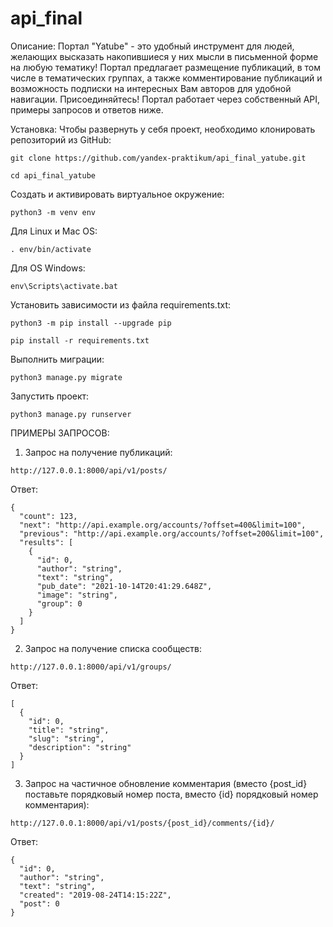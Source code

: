 # api_final
Описание:
Портал "Yatube" - это удобный инструмент для людей, желающих высказать накопившиеся у них мысли в письменной форме на любую тематику! Портал предлагает размещение публикаций, в том числе в тематических группах, а также комментирование публикаций и возможность подписки на интересных Вам авторов для удобной навигации. Присоединяйтесь! Портал работает через собственный API, примеры запросов и ответов ниже.

Установка:
Чтобы развернуть у себя проект, необходимо клонировать репозиторий из GitHub:

```
git clone https://github.com/yandex-praktikum/api_final_yatube.git
```

```
cd api_final_yatube
```

Cоздать и активировать виртуальное окружение:

```
python3 -m venv env
```

Для Linux и Mac OS:

```
. env/bin/activate
```

Для OS Windows:

```
env\Scripts\activate.bat
```

Установить зависимости из файла requirements.txt:

```
python3 -m pip install --upgrade pip
```

```
pip install -r requirements.txt
```

Выполнить миграции:

```
python3 manage.py migrate
```

Запустить проект:

```
python3 manage.py runserver
```

ПРИМЕРЫ ЗАПРОСОВ:

1. Запрос на получение публикаций:

```
http://127.0.0.1:8000/api/v1/posts/
```

Ответ:
```
{
  "count": 123,
  "next": "http://api.example.org/accounts/?offset=400&limit=100",
  "previous": "http://api.example.org/accounts/?offset=200&limit=100",
  "results": [
    {
      "id": 0,
      "author": "string",
      "text": "string",
      "pub_date": "2021-10-14T20:41:29.648Z",
      "image": "string",
      "group": 0
    }
  ]
}
```

2. Запрос на получение списка сообществ:

```
http://127.0.0.1:8000/api/v1/groups/
```

Ответ:
```
[
  {
    "id": 0,
    "title": "string",
    "slug": "string",
    "description": "string"
  }
]
```

3. Запрос на частичное обновление комментария (вместо {post_id} поставьте порядковый номер поста, вместо {id} порядковый номер комментария):

```
http://127.0.0.1:8000/api/v1/posts/{post_id}/comments/{id}/
```

Ответ:
```
{
  "id": 0,
  "author": "string",
  "text": "string",
  "created": "2019-08-24T14:15:22Z",
  "post": 0
}
```
